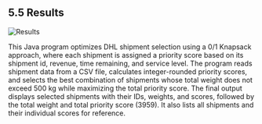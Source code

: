 ## 5.5 Results

![Results](../images/results.png)

This Java program optimizes DHL shipment selection using a 0/1 Knapsack approach, where each shipment is assigned a priority score based on its shipment id, revenue, time remaining, and service level. The program reads shipment data from a CSV file, calculates integer-rounded priority scores, and selects the best combination of shipments whose total weight does not exceed 500 kg while maximizing the total priority score. The final output displays selected shipments with their IDs, weights, and scores, followed by the total weight and total priority score (3959). It also lists all shipments and their individual scores for reference.
